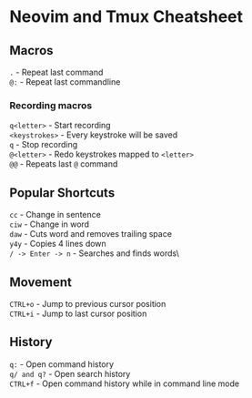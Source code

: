 # Neovim and Tmux Cheatsheet

## Macros
`.` - Repeat last command\
`@:` - Repeat last commandline

### Recording macros
`q<letter>` - Start recording\
`<keystrokes>` - Every keystroke will be saved\
`q` - Stop recording\
`@<letter>` - Redo keystrokes mapped to `<letter>`\
`@@` - Repeats last `@` command

## Popular Shortcuts
`cc` - Change in sentence\
`ciw` - Change in word\
`daw` - Cuts word and removes trailing space\
`y4y` - Copies 4 lines down\
`/ -> Enter -> n` - Searches and finds words\

## Movement
`CTRL+o` - Jump to previous cursor position\
`CTRL+i` - Jump to last cursor position

## History
`q:` - Open command history\
`q/ and q?` - Open search history\
`CTRL+f` - Open command history while in command line mode

